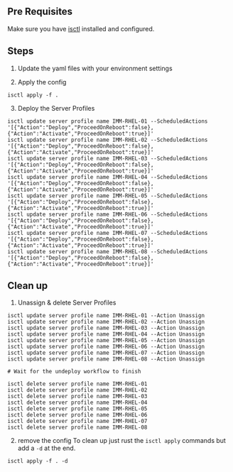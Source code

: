 ## Pre Requisites
Make sure you have [isctl](https://github.com/cgascoig/isctl) installed and configured.

## Steps
1. Update the yaml files with your environment settings

2. Apply the config
```
isctl apply -f .
```

3. Deploy the Server Profiles
```
isctl update server profile name IMM-RHEL-01 --ScheduledActions '[{"Action":"Deploy","ProceedOnReboot":false},{"Action":"Activate","ProceedOnReboot":true}]'
isctl update server profile name IMM-RHEL-02 --ScheduledActions '[{"Action":"Deploy","ProceedOnReboot":false},{"Action":"Activate","ProceedOnReboot":true}]'
isctl update server profile name IMM-RHEL-03 --ScheduledActions '[{"Action":"Deploy","ProceedOnReboot":false},{"Action":"Activate","ProceedOnReboot":true}]'
isctl update server profile name IMM-RHEL-04 --ScheduledActions '[{"Action":"Deploy","ProceedOnReboot":false},{"Action":"Activate","ProceedOnReboot":true}]'
isctl update server profile name IMM-RHEL-05 --ScheduledActions '[{"Action":"Deploy","ProceedOnReboot":false},{"Action":"Activate","ProceedOnReboot":true}]'
isctl update server profile name IMM-RHEL-06 --ScheduledActions '[{"Action":"Deploy","ProceedOnReboot":false},{"Action":"Activate","ProceedOnReboot":true}]'
isctl update server profile name IMM-RHEL-07 --ScheduledActions '[{"Action":"Deploy","ProceedOnReboot":false},{"Action":"Activate","ProceedOnReboot":true}]'
isctl update server profile name IMM-RHEL-08 --ScheduledActions '[{"Action":"Deploy","ProceedOnReboot":false},{"Action":"Activate","ProceedOnReboot":true}]'
```

## Clean up
1. Unassign & delete Server Profiles
```
isctl update server profile name IMM-RHEL-01 --Action Unassign
isctl update server profile name IMM-RHEL-02 --Action Unassign
isctl update server profile name IMM-RHEL-03 --Action Unassign
isctl update server profile name IMM-RHEL-04 --Action Unassign
isctl update server profile name IMM-RHEL-05 --Action Unassign
isctl update server profile name IMM-RHEL-06 --Action Unassign
isctl update server profile name IMM-RHEL-07 --Action Unassign
isctl update server profile name IMM-RHEL-08 --Action Unassign

# Wait for the undeploy workflow to finish

isctl delete server profile name IMM-RHEL-01
isctl delete server profile name IMM-RHEL-02
isctl delete server profile name IMM-RHEL-03
isctl delete server profile name IMM-RHEL-04
isctl delete server profile name IMM-RHEL-05
isctl delete server profile name IMM-RHEL-06
isctl delete server profile name IMM-RHEL-07
isctl delete server profile name IMM-RHEL-08
```

2. remove the config
To clean up just rust the `isctl apply` commands but add a `-d` at the end.
```
isctl apply -f . -d
```